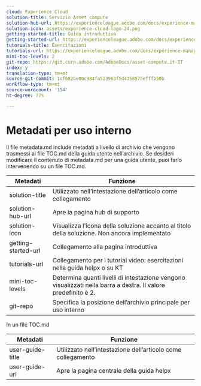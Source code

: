 ```yaml
---
cloud: Experience Cloud
solution-title: Servizio Asset compute
solution-hub-url: https://experienceleague.adobe.com/docs/experience-manager-cloud-service/assets/asset-microservices-overview.html
solution-icon: assets/experience-cloud-logo-24.png
getting-started-title: Guida introduttiva
getting-started-url: https://experienceleague.adobe.com/docs/experience-manager-cloud-service/assets/asset-microservices-overview.html
tutorials-title: Esercitazioni
tutorials-url: https://experienceleague.adobe.com/docs/experience-manager-learn/assets/overview.html
mini-toc-levels: 2
git-repo: https://git.corp.adobe.com/AdobeDocs/asset-compute.it-IT
index: y
translation-type: tm+mt
source-git-commit: 1cf682be00c984fa523963f5d4358575efffb50b
workflow-type: tm+mt
source-wordcount: '154'
ht-degree: 77%

---
```



# Metadati per uso interno

Il file metadata.md include metadati a livello di archivio che vengono trasmessi ai file TOC.md della guida utente nell’archivio. Se desideri modificare il contenuto di metadata.md per una guida utente, puoi farlo intervenendo su un file TOC.md.

| Metadati | Funzione |
|--- |--- |
| solution-title | Utilizzato nell’intestazione dell’articolo come collegamento |
| solution-hub-url | Apre la pagina hub di supporto |
| solution-icon | Visualizza l’icona della soluzione accanto al titolo della soluzione. Non ancora implementato |
| getting-started-url | Collegamento alla pagina introduttiva |
| tutorials-url | Collegamento per i tutorial video: esercitazioni nella guida helpx o su KT |
| mini-toc-levels | Determina quanti livelli di intestazione vengono visualizzati nella barra a destra. Il valore predefinito è 2. |
| git-repo | Specifica la posizione dell’archivio principale per uso interno |

In un file TOC.md

| Metadati | Funzione |
|--- |--- |
| user-guide-title | Utilizzato nell’intestazione dell’articolo come collegamento |
| user-guide-url | Apre la pagina centrale della guida helpx |
